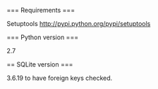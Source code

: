 === Requirements ===

Setuptools http://pypi.python.org/pypi/setuptools

=== Python version ===

2.7

== SQLite version ===

3.6.19 to have foreign keys checked.
